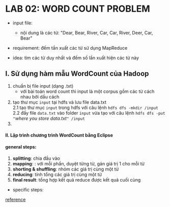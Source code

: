 # LAB 02: WORD COUNT PROBLEM 

- input file:
    - nội dung là các từ: "Dear, Bear, River, Car, Car, River, Deer, Car, Bear"
  
- requirement: đếm tần xuất các từ sử dụng MapReduce
  
- idea: tìm các từ duy nhất và đếm số lần xuất hiện các từ này

## I. Sử dụng hàm mẫu WordCount của Hadoop 
1. chuẩn bị file input (dạng .txt)
    - với bài toán word count thì input là một corpus gồm các từ cách nhau bởi dấu cách 
2. tạo thư mục `input` tại hdfs và lưu file data.txt <br/> 
  2.1 tạo thư mục `input` trong hdfs với câu lệnh `hdfs dfs -mkdir /input` <br/>
  2.2 đẩy file `data.txt` vào folder `input` vừa tạo với câu lệnh `hdfs dfs -put "`_where you store data.txt_`" /input` 
4. 

#### II. Lập trình chương trình WordCount bằng Eclipse 
  
#### general steps:
1. **splitting**: chia đầu vào 
2. **mapping**: : với mỗi phần, duyệt từng từ, gán giá trị 1 cho mỗi từ
3. **shorting & shuffling**: nhóm các giá trị cùng một từ
4. **reducing**: tính tổng các giá trị cùng một từ
5. **final result**: tổng hợp kết quả reduce được kết quả cuối cùng

- specific steps:

[reference](https://github.com/demanejar/word-count-hadoop)

